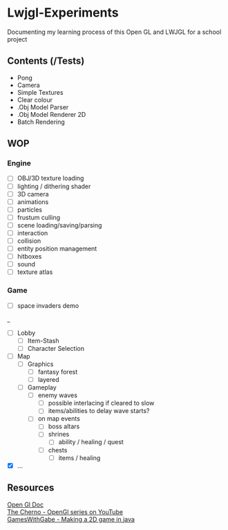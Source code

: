 # Lwjgl-Experiments

Documenting my learning process of this Open GL and LWJGL for a school project

## Contents (/Tests)
- Pong
- Camera
- Simple Textures
- Clear colour
- .Obj Model Parser 
- .Obj Model Renderer 2D
- Batch Rendering

## WOP
### Engine
- [ ] OBJ/3D texture loading
- [ ] lighting / dithering shader
- [ ] 3D camera
- [ ] animations
- [ ] particles
- [ ] frustum culling
- [ ] scene loading/saving/parsing
- [ ] interaction
- [ ] collision
- [ ] entity position management
- [ ] hitboxes
- [ ] sound
- [ ] texture atlas
### Game
- [ ] space invaders demo

_
- [ ] Lobby
  - [ ] Item-Stash
  - [ ] Character Selection
- [ ] Map
  - [ ] Graphics
    - [ ] fantasy forest
    - [ ] layered
  - [ ] Gameplay
    - [ ] enemy waves
      - [ ] possible interlacing if cleared to slow
      - [ ] items/abilities to delay wave starts?
    - [ ] on map events
      - [ ] boss altars
      - [ ] shrines
        - [ ] ability / healing / quest
      - [ ] chests
        - [ ] items / healing 
- [x] …

## Resources
[Open Gl Doc](https://docs.gl) <br>
[The Cherno - OpenGl series on YouTube](https://www.youtube.com/watch?v=W3gAzLwfIP0&list=PLlrATfBNZ98foTJPJ_Ev03o2oq3-GGOS2) <br>
[GamesWithGabe - Making a 2D game in java](https://www.youtube.com/watch?v=VyKE7vz65rY&list=PLtrSb4XxIVbp8AKuEAlwNXDxr99e3woGE)
